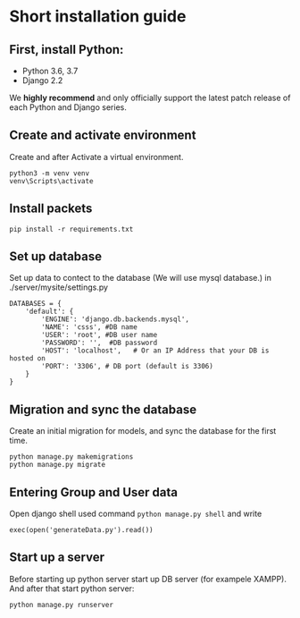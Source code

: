 # Short installation guide

## First, install Python:
- Python 3.6, 3.7
- Django 2.2

We **highly recommend** and only officially support the latest patch release of each Python and Django series.

## Create and activate environment
Create and after Activate a virtual environment.
```
python3 -m venv venv
venv\Scripts\activate
```

## Install packets
```
pip install -r requirements.txt
```


## Set up database
Set up data to contect to the database (We will use mysql database.) in ./server/mysite/settings.py
```
DATABASES = {
    'default': {
        'ENGINE': 'django.db.backends.mysql',
        'NAME': 'csss', #DB name
        'USER': 'root', #DB user name
        'PASSWORD': '',  #DB password
        'HOST': 'localhost',   # Or an IP Address that your DB is hosted on
        'PORT': '3306', # DB port (default is 3306)
    }
}
```

## Migration and sync the database
Create an initial migration for models, and sync the database for the first time.
```
python manage.py makemigrations
python manage.py migrate
```
## Entering Group and User data
Open django shell used command ` python manage.py shell `
and write 
```
exec(open('generateData.py').read())
```

## Start up a server
Before starting up python server start up DB server (for exampele XAMPP).
And after that start python server:
```
python manage.py runserver
```
